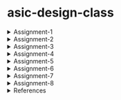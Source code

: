 # asic-design-class

<details>
<summary> Assignment-1 </summary>
  
## Write C program and compile it with GCC and RISC-V compiler and compare the outputs
  
### Task A. Writing a C program and compiling with GCC compilet

#### Step 1: open leafpad or any other text editor and write the following code

-> Command to open a file in leafpad
```ruby
  leafpad sum1ton.c &
```

-> Code:
```ruby
#include <stdio.h>

int main() {
	int I, n=25, sum=0;
	for(i=0; i<=n; ++I) {
	  sum =sum + I;
	}
	
	printf(" The sum from1 to %d is &d\n" , n,sum);
	return 0;
}
```

Screenshot 1: 

![image](https://github.com/user-attachments/assets/616043ce-5442-4504-b95f-feb333a0e7bf) 

Screenshot 2:

![image](https://github.com/user-attachments/assets/ecc36ccc-88a0-42d3-b036-02fc239d1d8c)

#### Step 2: compile the code using the gcc compiler and run the executable

-> Command to compile:
```ruby
  gcc sum1ton.c 
```

-> Command to run the executable:
```ruby
  ./a.out
```

Screenshot 3:

![image](https://github.com/user-attachments/assets/16316c28-ddc2-4b96-92f1-3a4b916abb34)

### Task B. Compiling the same program with RISC-V compiler

#### Step 1: Compailing the same C programm with RISC-V compiler ans -O1 optimization

->Command to compile:
```ruby
riscv64-unknown-elf-gcc -O1 -mabi=lp64 -march=rv64i -o sum1ton.o sum1ton.c
```
-> Command to dump the output:
```ruby
riscv64-unknown-elf-objdump -d sum1ton.o | less
```
Screenshot 4:
The number of instructions taken to execute the main block can be calculated by counting each individual instruction or subtracting the address of next block and the main block.

![image](https://github.com/user-attachments/assets/08f761f5-92e2-4d4d-a833-131325baf604)

Observation : With the -O1 optimizer, the main block takes total 14 instructions to execute the command

#### Step 2: Compailing the same C programm with RISC-V compiler ans -Ofast optimization

->Command to compile:
```ruby
riscv64-unknown-elf-gcc -Ofast -mabi=lp64 -march=rv64i -o sum1ton.o sum1ton.c
```
-> Command to dump the output:
```ruby
riscv64-unknown-elf-objdump -d sum1ton.o | less
```
Screenshot 5:

![image](https://github.com/user-attachments/assets/327269c0-5341-464f-8cad-a100d2807ba0)

Observation : With the -Ofast optimizer, the main block takes total 11 instructions to execute the command

</details>

<details>
<summary> Assignment-2 </summary>

## Executing and Debugging the C program with Spike Simulator

#### Step 1: Compile the C program with the RISC-V compiler with -Ofast optimizor
->Command to compile:
```ruby
riscv64-unknown-elf-gcc -Ofast -mabi=lp64 -march=rv64i -o sum1ton.o sum1ton.c
```

#### Step 2: Executing the compiled file with Spike Simulator
->Command for execution:
```ruby
spike pk sum1ton.o
```

Following is the expected output

![image](https://github.com/user-attachments/assets/5599e7e3-6bf2-4888-a2c6-13dd8acad86a)

#### Step 3: Debugging using Spike Simulator
->Command to open debugger:
```ruby
spike -d pk sumton.o 
```

We will step by step execute the instructions know what changes occur in the register values after each set of instructions run.
For that one can open the dump of the object file simultaneously.

->To run the first instruction
```ruby
until pc 0 100b0 
```

The above command will run the program till the instruction having adderess 100b0. To experiment one can take any differnt adderess and check the corrosponding reg value and observe the changes.

Screenshot of executing the above command

![image](https://github.com/user-attachments/assets/1887e545-b98c-4fe3-9820-220198b35d7a)

->To check the contents of reg
```ruby
reg 0 <reg_name>
```

For eg.
```ruby
reg 0 a0  #view contents of a0 register
reg 0 sp  #view contents of stack pointer
```

To execute next set of instructions press "enter"

![image](https://github.com/user-attachments/assets/4c9fa5a9-c16e-4b3c-9049-04fa5cae9851)

</details>

<details>
<summary> Assignment-3 </summary>
	
## Understanding RISC-V instruction format and implementing exact 32-bit instruction code in the instruction type format 

RISC-V is an instruction set architecture (ISA) designed to support computer architecture research and education.

### Task A. Instruction Set format of RISC-V

Instruction set or ISA are the set of commands which a process can understand and execute. The incstructions can be arithmetic, input, output operations etc. The instructions have some specific format/guidelines, defined by a series of 0s and 1s, that includes details such as the type of operation and the location of data.
For RISC-V also, there is a specific format for representing an instruction so that it can understand and execute specific operation.

1.  R-type 
   	
	R-type i.e Register type instructions handle all arithmetic and logical operations involving three registers. The format type is as follows

 	![image](https://github.com/user-attachments/assets/acc45146-51bc-4d7a-bb4b-3c940cce685c)

	-> funct7 (7 bits):
   		Function code for additional instruction differentiation
   
	-> rs2 (5 bits):
   		Second source register
   
	-> rs1 (5 bits):
   		First source register
   
	-> funct3 (3 bits):
   		Function code for primary instruction differentiation
	
 	-> rd (5 bits):
   		Destination register
	
 	-> opcode (7 bits)
   		Specifies basic operation catagory

2. I-type

	I-type i.e immediate type instruction handle operations with immediate values. The format type is as follows

	![image](https://github.com/user-attachments/assets/6371294d-e3b4-4da7-a7f7-f4ed069fe456)

	-> immediate (12 bits):
   		Immediate value used for operations
	
 	-> rs1 (5 bits):
   		Source register
	
 	-> funct3 (3 bits):
   		Function code for instruction differentiation
	
 	-> rd (5 bits):
   		Destination register
	
 	-> opcode (7 bits):
   		Basic operation code for I-type instructions


 3. S-type
    
	S-type or store type instructions are used to store data from register to memory. The format type is as follows

	![image](https://github.com/user-attachments/assets/d774995f-750c-4383-a0d1-9da2779782f4)

	-> imm[11:5] (7 bits): Upper 7 bits of the immediate value
    
	-> rs2 (5 bits): Second source register (contains the data to be stored)
    	
	-> rs1 (5 bits): First source register (base address register)
    
	-> funct3 (3 bits): Function code for instruction differentiation
    
	-> imm[4:0] (5 bits): Lower 5 bits of the immediate value
	
 	-> opcode (7 bits): Basic operation code for S-type instructions


 4. B-Type

    B-type instructions are used for conditional branch operations. These instructions are designed to alter the flow of execution based on comparisons between two registers. The format type is as follows

    ![image](https://github.com/user-attachments/assets/7426cb97-72d0-4904-b320-edc01ba7bfac)

	-> imm[12] (1 bit): The 12th bit of the immediate value
    
	-> imm[10:5] (6 bits): The 10th to 5th bits of the immediate value
    
	-> rs2 (5 bits): Second source register
    
	-> rs1 (5 bits): First source register
    
	-> funct3 (3 bits): Function code for instruction differentiation
    
	-> imm[4:1] (4 bits): The 4th to 1st bits of the immediate value
    
	-> imm[11] (1 bit): The 11th bit of the immediate value
    
	-> opcode (7 bits): Basic operation code for B-type instructions

5. U-Type

   U-type instructions handle operations involving large immediate values, typically for loading upper immediate values or computing addresses. The format type is as follows

   ![image](https://github.com/user-attachments/assets/b005d643-9fde-4b0f-97bd-d147b1cd9fb4)

	-> immediate[31:12] (20 bits): The upper 20 bits of the immediate value
   
	-> rd (5 bits): Destination register
   
	-> opcode (7 bits): Operation code for U-type instructions


6. J-Type

   J-type i.e jump type instructions are used for altering the program control flow by jumping to a specified address. Tey are typically used for unconditional jumps such as calling functions or implementing loops. The format type is as follows

   ![image](https://github.com/user-attachments/assets/e8343ad7-b3ba-4a5d-8872-230bb94d8147)

	-> imm[20] (1 bit): The 20th bit of the immediate value
   
	-> imm[10:1] (10 bits): The 10th to 1st bits of the immediate value

	-> imm[11] (1 bit): The 11th bit of the immediate value
   
	-> imm[19:12] (8 bits): The 19th to 12th bits of the immediate value
   
	-> rd (5 bits): Destination register where the return address is stored

	-> opcode (7 bits): Operation code for J-type instructions


### Task B. Decoding each Instruction Provided

### Task C. Executing assembly instructions based on a provided Verilog code within a RISC-V processor

| Operation | Standard RISC-V ISA | Hardcoded ISA |
| --------- | ------------------- | ------------- | 
| ADD R6, R2, R1 | 32'h00110333	| 32'h02208300 |
| SUB R7, R1, R2 | 32'h402083b3	| 32'h02209380 |
| AND R8, R1, R3 | 32'h0030f433	| 32'h0230a400 |
| OR R9, R2, R5	 | 32'h005164b3	| 32'h02513480 |
| XOR R10, R1, R4 | 32'h0040c533 | 32'h0240c500 |
| S#LT R1, R2, R4 | 32'h0045a0b3 | 32'h02415580 |
| ADDI R12, R4, 5 | 32'h004120b3 | 32'h00520600 |
| BEQ R0, R0, 15  | 32'h00000f63 | 32'h00f00002 |
| SW R3, R1, 2	  | 32'h0030a123 | 32'h00209181 |
| LW R13, R1, 2	  | 32'h0020a683 | 32'h00208681 |
| SRL R16, R14, R2 | 32'h0030a123 | 32'h00271803 |
| SLL R15, R1, R2  | 32'h002097b3 | 32'h00208783 |


### Task D. Performing functional simulation of RISC-V

-> For referencing the verilog and verilog testbench 
``` ruby
git clone https://github.com/vinayrayapati/iiitb_rv32i
```

#### Step 1. Compile the Verilog Code using the below command
-> Command
``` ruby
iverilog -o iiitb_rv32i iiitb_rv32i.v iiitb_rv32i_tb.v
```

#### Step 2. Execute testbench and create .vdc file
-> Command
``` ruby
 vvp iiitb_rv32i_tb
```

#### Step 3. Opening gtkwave and plotting the waveform 
-> Command
``` ruby
 gtkwave iiitb_rv32i.vdc
```
Screenshot of gtkwave gui

![image](https://github.com/user-attachments/assets/131510a9-f646-4252-8a0d-50838d3a6f0c)


#### Waveforms 

1. ADD R6, R2, R1

![image](https://github.com/user-attachments/assets/07498efb-175d-4dcd-8211-5ce151e52efa)

2. SUB R7, R1, R2

![image](https://github.com/user-attachments/assets/5ad343a5-979f-4c55-a031-805f6c3325de)

3. AND R8, R1, R3

![image](https://github.com/user-attachments/assets/8b15a105-184b-46e4-a7db-f929f0c45c6d)

5. OR R9, R2, R5

![image](https://github.com/user-attachments/assets/2094ea53-c8b1-4aee-98bc-2b7b950a6f1f)

6. XOR R10, R1, R4

![image](https://github.com/user-attachments/assets/3dbcb959-447f-4809-9dd4-96269e754cdf)

7. SLT R1, R2, R4

![image](https://github.com/user-attachments/assets/8d24aa09-ca23-45d3-b7d5-af4effef5e1d)

8. ADDI R12, R4, R5

![image](https://github.com/user-attachments/assets/ce72d2bb-31e3-4a62-baf0-5d9c5ecbaacb)

9. BEQ R0, R0, 15

![image](https://github.com/user-attachments/assets/be03f323-d064-4014-86fd-cb34f14e8cc6)

</details>

<details>
<summary> Assignment-4 </summary>

## Writing C program, compiling it with GCC and RISC-V compiler and compairing the output

### Fibonacci Series Generation

#### What is Fibonacci Series?

Fibonacci series is a sequence where the next number in the equence is the sum of the two preceding ones in the sequence.
The first two numbers of the sequence are 0 and 1.

#### Mathematical Representation 

The first two elements of the sequence 
```
F0 = 0
F1 = 1
```
The  next elements in the sequence are given by 
```
Fn = Fn-1 + Fn-2 (n > 2)
```
For reference let's take an example and check the sequence

```
for n=5
F0 = 0
F1 = 1
F2 = F0 + F1 = 0 + 1 = 1
F3 = F2 + F1 = 1 + 1 = 2
F4 = F3 + F2 = 2 + 1 = 3
F5 = F4 + F3 = 3 + 2 = 5
```

-> Code
```ruby
#include <stdio.h>

// driver code
int main()
{

    int n = 0, num, i;
    int p1 = 1;
    int p2 = 0;

    printf("Enter number of terms want to print the sequence for: \t");
    scanf("%d", &n);

    if (n < 1) {
        printf("Invalid Number of terms\n");
    }


    for (i = 1; i <= n; i++) {
        if (i > 2) {
            num = p1 + p2;
            p2 = p1;
            p1 = num;
            printf("%d \n", num);
        }

        // for first two terms
        if (i == 1) {
            printf("%d \n", p2);
        }
        if (i == 2) {
            printf("%d \n", p1);
        }
    }

    return 0;
}

```
#### Task A. Compiling the code by GCC compiler

-> Compiling the code
```ruby
gcc fibo_series.c
```

-> Executing 
```ruby
./a.out
```

#### Task B. Compiling the code by RISC-V compiler

-> Compiling the code
```ruby
riscv64-unknown-elf-gcc -O1 -mabi=lp64 -march=rv64i -o fibo_series.o fibo_series.c
```

-> Executing 
```ruby
spike pk fibo_series.o
```

-> Output from GCC and RISC-V compiler

![image](https://github.com/user-attachments/assets/5f37f9ce-b7e7-45ce-a53a-58b5f16ea822)


##### Observation 
The output from both the compilers is same which is expected.

</details>

<details>
<summary> Assignment-5 </summary>



<details> 
<summary> Day-3 </summary>

# Digital logic with TL-Verilog in Makerchip IDE

## Combinational Circuits

### 1. Implementation of MUX

![image](https://github.com/user-attachments/assets/9bb782bb-83de-443d-bdf4-7f926978c74b)

->Code

```ruby
$out[3:0] = $sel ? $in1[3:0] : $in2[3:0];
```
![image](https://github.com/user-attachments/assets/010d0a81-e139-464a-9c1a-9d53e98ae82b)


### 2. Combinational Calculator

![image](https://github.com/user-attachments/assets/b7855a6a-82c3-4e58-8164-8a6b2af38480)

->Code

```ruby
   $val1[31:0] = $rand1[31:0];
   $val2[31:0] = $rand2[31:0];
   $sel[1:0] = $rand3[1:0];
   
   $sum[31:0] = $val1[31:0] + $val2[31:0];
   $diff[31:0] = $val1[31:0] - $val2[31:0];
   $prod[31:0] = $val1[31:0] * $val2[31:0];
   $quot[31:0] = $val1[31:0] / $val2[31:0];
   
   $out1[31:0] = ($sel[1:0]==2'b00) ? $sum : ($sel[1:0]==2'b01) ? $diff : ($sel[1:0]==2'b10) ? $prod : $quot;

```

Output

![image](https://github.com/user-attachments/assets/bf0e3518-5d2b-4440-a920-5c964f6d723c)


## Sequential Circuits

### 1. Free-Running Counter

![image](https://github.com/user-attachments/assets/f8190c77-21f4-4614-a2d3-cc966d9559c7)

->Code

```ruby
   $count[31:0] = $reset ? 0 : (>>1$count + 1);
```

Output

![image](https://github.com/user-attachments/assets/a7ee6faf-46ea-4de1-807a-567c12b733d2)


### 2. Sequential Calculator

![image](https://github.com/user-attachments/assets/551d380f-c44c-4ef6-b3e9-69beb71741ba)

->Code

```ruby
   $val1[31:0] = >>2$out;
   $val2[31:0] = $rand2[3:0];
   $sel[1:0] = $rand3[1:0];
   
   $sum[31:0]  = $val1[31:0] + $val2[31:0];
   $diff[31:0] = $val1[31:0] - $val2[31:0];
   $prod[31:0] = $val1[31:0] * $val2[31:0];
   $quot[31:0] = $val1[31:0] / $val2[31:0];
   
   $int[31:0] = ($sel[1:0] == 2'b00) ? $sum : ($sel[1:0] == 2'b01) ? $diff : ($sel[1:0] == 2'b10) ? $prod[31:0]: $quot[31:0];
   
   $out[31:0] = $reset ? 32'h0 : $int;
```

Output

![image](https://github.com/user-attachments/assets/356bffee-026e-4410-b82d-b009d5053ce8)


## Pipeline

In Transaction-Level Verilog (TL-Verilog), pipelined logic is efficiently expressed using pipeline constructs that represent data flow across design stages, each corresponding to a clock cycle. This approach simplifies the modeling of sequential logic by automatically handling state propagation and enabling clear, concise descriptions of complex, multi-stage operations, improving both design clarity and maintainability.

### Pipelined Calculator 

![image](https://github.com/user-attachments/assets/0a5d2af9-d41d-4974-aecf-4a8473035e7a)


->Code
```ruby
   |cal
      @1
         $reset = *reset;
         $clk_sne = *clk;

         $valid[31:0] = $reset ? 0 : (>>1$valid + 1);
         $valid_or_reset = $reset | ~$valid;
         
         $val1[31:0] = >>2$out;
         $val2[31:0] = $rand2[3:0];
         $sel[1:0] = $rand3[1:0];
      
         $sum[31:0]  = $val1[31:0] + $val2[31:0];
         $diff[31:0] = $val1[31:0] - $val2[31:0];
         $prod[31:0] = $val1[31:0] * $val2[31:0];
         $quot[31:0] = $val1[31:0] / $val2[31:0];
      
      @2
         $out[31:0] = $valid_or_reset ? 32'h0 : ($sel[1:0] == 2'b00) ? $sum : ($sel[1:0] == 2'b01) ? $diff : ($sel[1:0] == 2'b10) ? $prod[31:0]: $quot[31:0];


```

Output

![image](https://github.com/user-attachments/assets/606d30be-2f6e-4615-9499-756cf46f8966)


## Validity 
In TL-Verilog, validity is a key concept used to manage data flow through pipelines. It helps ensure that operations are only performed on valid data and prevents the unnecessary processing of invalid or stale data. This concept is essential in pipelined designs, where operations are spread across multiple clock cycles.

### Cycle Calculator with Validity

![image](https://github.com/user-attachments/assets/964ad33d-80ac-4151-8011-e24658f14469)

->Code

```ruby
   |cal
      @1
         $reset = *reset;
         $clk_sne = *clk;
         
         $cnt[31:0] = $reset ? 0 : (>>1$cnt + 1);
         $valid = $cnt;
         $valid_or_reset = ($reset | $valid);
         
      ?$valid
         @1
            $val1[31:0] = >>2$out;
            $val2[31:0] = $rand2[3:0];
            $sel[1:0] = $rand3[1:0];
      
            $sum[31:0]  = $val1[31:0] + $val2[31:0];
            $diff[31:0] = $val1[31:0] - $val2[31:0];
            $prod[31:0] = $val1[31:0] * $val2[31:0];
            $quot[31:0] = $val1[31:0] / $val2[31:0];
      
         @2
            $out[31:0] = $valid_or_reset ? 32'h0 : ($sel[1:0] == 2'b00) ? $sum : ($sel[1:0] == 2'b01) ? $diff : ($sel[1:0] == 2'b10) ? $prod[31:0]: $quot[31:0];

```


Output

![image](https://github.com/user-attachments/assets/3db87edb-7e45-48a3-befb-3c301235aa13)

</details>

<details>

<summary> Day-4 </summary>

# Basic RISC-V CPU Micro-Architecture

## RISC-V Block Diagram

![image](https://github.com/user-attachments/assets/b8bac6d7-6c87-44d4-a625-aac8ae25d08a)

## Implementation Plan

![image](https://github.com/user-attachments/assets/f737f0ce-3a8b-445e-8653-55278baeba10)

### 1. Program Counter (PC) and next PC

The CPU uses the program counter to track its location in the code, for example when fetching the next instruction. Usually, the CPU adds four to the PC during instruction execution: addresses are in bytes, and each RISC-V instruction is four bytes long.

![image](https://github.com/user-attachments/assets/bec21aab-224d-4543-b125-18bd1f961125)

->Code

```ruby
         $pc[31:0] = >>1$reset ? 0 : ( >>1$pc + 31'h4 );

```

Output 

![image](https://github.com/user-attachments/assets/f307e945-7cf8-4743-811a-0c6d46a4140a)

### 2. Instruction Fetch

Instruction fetch is the first stage in the instruction execution cycle of a RISC-V CPU. It involves retrieving the instruction pointed to by the Program Counter (PC) from memory so that it can be decoded and executed in subsequent stages.

![image](https://github.com/user-attachments/assets/a284d9ff-d48e-4eed-8aa7-8ef0e1d48f9d)

->Code
```ruby
   |cpu
      @0
         $reset = *reset;
         $clk_sne = *clk;
         
         $pc[31:0] = >>1$reset ? 0 : ( >>1$pc + 31'h4 );
         
         $imem_rd_en = >>1$reset ? 0 : 1;
         $imem_rd_addr[31:0] = $pc[M4_IMEM_INDEX_CNT+1:2];

      @1
         $instr[31:0] = $imem_rd_data[31:0];

```

Output

![image](https://github.com/user-attachments/assets/f7fb0c47-56de-49e4-b476-41d62ccd1ee8)


### 3. Instruction Decode

Instruction decode is the second stage in the instruction execution cycle of a RISC-V CPU. After an instruction is fetched from memory, it needs to be interpreted, or "decoded," to understand what operation is to be performed and which operands are involved. The decoding process involves breaking down the binary instruction into its constituent fields, such as opcode, source registers, destination registers, and immediate values.

![image](https://github.com/user-attachments/assets/b16ee5ff-4485-4a54-9670-f9ee48705891)

INSTRUCTION TYPES DECODE

![image](https://github.com/user-attachments/assets/bb6f23ed-d444-4961-83c8-cdd114772390)

->Code
```ruby
      @1
         $is_u_instr = $instr[6:2] ==? 5'b0x101;
         
         $is_s_instr = $instr[6:2] ==? 5'b0100x;
         
         $is_r_instr = $instr[6:2] ==? 5'b01011 ||
                       $instr[6:2] ==? 5'b011x0 ||
                       $instr[6:2] ==? 5'b10100;
         
         $is_j_instr = $instr[6:2] ==? 5'b11011;
         
         $is_i_instr = $instr[6:2] ==? 5'b0000x ||
                       $instr[6:2] ==? 5'b001x0 ||
                       $instr[6:2] ==? 5'b11001;
         
         $is_b_instr = $instr[6:2] ==? 5'b11000;
```

INSTRUCTION IMMEDIATE DECODE

![image](https://github.com/user-attachments/assets/2bdf7f54-2a87-4c84-8dcc-1a4bcc3cf32b)

->Code
```ruby
         $imm[31:0] = $is_i_instr ? {{21{$instr[31]}}, $instr[30:20]} :
                      $is_s_instr ? {{21{$instr[31]}}, $instr[30:25], $instr[11:7]} :
                      $is_b_instr ? {{20{$instr[31]}}, $instr[7], $instr[30:25], $instr[11:8], 1'b0} :
                      $is_u_instr ? {$instr[31:12], 12'b0} :
                      $is_j_instr ? {{12{$instr[31]}}, $instr[19:12], $instr[20], $instr[30:21], 1'b0} :
                                    32'b0;
```

INSTRUCTION FIELD DECODE

![image](https://github.com/user-attachments/assets/dae7d804-9061-4373-bd24-1fb52bcc2f2e)

->Code
```ruby
         $rs2_valid = $is_r_instr || $is_s_instr || $is_b_instr;
         ?$rs2_valid
            $rs2[4:0] = $instr[24:20];
            
         $rs1_valid = $is_r_instr || $is_i_instr || $is_s_instr || $is_b_instr;
         ?$rs1_valid
            $rs1[4:0] = $instr[19:15];
         
         $funct3_valid = $is_r_instr || $is_i_instr || $is_s_instr || $is_b_instr;
         ?$funct3_valid
            $funct3[2:0] = $instr[14:12];
            
         $funct7_valid = $is_r_instr ;
         ?$funct7_valid
            $funct7[6:0] = $instr[31:25];
            
         $rd_valid = $is_r_instr || $is_i_instr || $is_u_instr || $is_j_instr;
         ?$rd_valid
            $rd[4:0] = $instr[11:7];

```

INSTRUCTION DECODE

![image](https://github.com/user-attachments/assets/ed14982c-04f4-4173-9610-90e5d0974a6e)

->Code

```ruby
         $opcode[6:0] = $instr[6:0];
         
         $dec_bits [10:0] = {$funct7[5], $funct3, $opcode};
         $is_beq = $dec_bits ==? 11'bx_000_1100011;
         $is_bne = $dec_bits ==? 11'bx_001_1100011;
         $is_blt = $dec_bits ==? 11'bx_100_1100011;
         $is_bge = $dec_bits ==? 11'bx_101_1100011;
         $is_bltu = $dec_bits ==? 11'bx_110_1100011;
         $is_bgeu = $dec_bits ==? 11'bx_111_1100011;
         $is_addi = $dec_bits ==? 11'bx_000_0010011;
         $is_add = $dec_bits ==? 11'b0_000_0110011;
         
         `BOGUS_USE ($is_beq $is_bne $is_blt $is_bge $is_bltu $is_bgeu $is_addi $is_add)

```
Output

![image](https://github.com/user-attachments/assets/1c9fa40b-982f-44a1-9983-bc60d0bd9270)

### Register file Reading

The read register file is a component that contains a collection of registers used to store data during instruction execution. Instructions typically involve accessing data from these registers, with the instruction indicating which registers to read. The retrieved data is then used as operands for operations carried out by the ALU or other CPU components.

![image](https://github.com/user-attachments/assets/986be544-3912-4929-826e-11fb47fa6b60)

->Code

```ruby
         $rf_wr_en = 1'b0;
         $rf_wr_index[4:0] = 5'b0;
         $rf_wr_data[31:0] = 32'b0;
         $rf_rd_en1 = $rs1_valid;
         $rf_rd_index1[4:0] = $rs1;
         $rf_rd_en2 = $rs2_valid;
         $rf_rd_index2[4:0] = $rs2;
         
         $src1_value[31:0] = $rf_rd_data1;
         $src2_value[31:0] = $rf_rd_data2;
```

Output

![image](https://github.com/user-attachments/assets/8629f57d-29d7-4bca-bced-9945b69231fb)


### Arithmatic and Logic Unit (ALU)

The Arithmetic Logic Unit (ALU) in a RISC-V CPU is a key component responsible for performing arithmetic and logical operations. The ALU receives inputs from the register file or immediate values from instructions and produces results that are either stored back into registers, used for branching decisions, or forwarded to other components like memory.

![image](https://github.com/user-attachments/assets/80c5ebfc-d93d-4622-bf14-059e9b5f8b4e)

```ruby
         $result[31:0] = $is_addi ? $src1_value + $imm :
                         $is_add ? $src1_value + $src2_value :
                         32'bx ;

```

Output

![image](https://github.com/user-attachments/assets/b82e2cb3-8e20-4754-bede-222680586f15)

### Register file Write

In a RISC-V CPU, the register file write operation is a critical part of the instruction execution process, particularly during the write-back stage of the pipeline. This is where the results of computations or data from memory are written back to a register in the register file

![image](https://github.com/user-attachments/assets/d7059874-6c08-4667-b07b-945c130d83ec)


```ruby
         $rf_wr_en = $rd_valid && $rd != 5'b0;
         $rf_wr_index[4:0] = $rd;
         $rf_wr_data[31:0] = $result;
```

Output

![image](https://github.com/user-attachments/assets/225bc6d6-49fa-4064-b48c-1dd2701cfc30)


### Branch Instructions

![image](https://github.com/user-attachments/assets/01712267-dd8f-4c0f-afb7-76d2f9762e19)


```ruby
         $taken_branch = $is_beq ? ($src1_value == $src2_value):
                         $is_bne ? ($src1_value != $src2_value):
                         $is_blt ? (($src1_value < $src2_value) ^ ($src1_value[31] != $src2_value[31])):
                         $is_bge ? (($src1_value >= $src2_value) ^ ($src1_value[31] != $src2_value[31])):
                         $is_bltu ? ($src1_value < $src2_value):
                         $is_bgeu ? ($src1_value >= $src2_value):
                                    1'b0;
```

Output

![image](https://github.com/user-attachments/assets/6b2a1031-96fc-4b8c-9781-8a9c38e74b2f)


</details>

<details>

<summary> Day-5 </summary>

## Complete Pipelined RISC-V CPU Micro-Architecture

->Code
```ruby
\m4_TLV_version 1d: tl-x.org
\SV
   // Template code can be found in: https://github.com/stevehoover/RISC-V_MYTH_Workshop
   
   m4_include_lib(['https://raw.githubusercontent.com/BalaDhinesh/RISC-V_MYTH_Workshop/master/tlv_lib/risc-v_shell_lib.tlv'])

\SV
   m4_makerchip_module   // (Expanded in Nav-TLV pane.)
\TLV

   // /====================\
   // | Sum 0 to 10 Program |
   // \====================/
   //
   // Add 0,1,2,3,...,10 (in that order).
   //
   // Regs:
   //  r10 (a0): In: 0, Out: final sum
   //  r12 (a2): 10
   //  r13 (a3): 1..10
   //  r14 (a4): Sum
   // 
   // External to function:
   m4_asm(ADD, r10, r0, r0)             // Initialize r10 (a0) to 0.
   // Function:
   m4_asm(ADD, r14, r10, r0)            // Initialize sum register a4 with 0x0
   m4_asm(ADDI, r12, r10, 1011)         // Store count of 10 in register a2.
   m4_asm(ADD, r13, r10, r0)            // Initialize intermediate sum register a3 with 0
   // Loop:
   m4_asm(ADD, r14, r13, r14)           // Incremental addition
   m4_asm(ADDI, r13, r13, 1)            // Increment intermediate register by 1
   m4_asm(BLT, r13, r12, 1111111111000) // If a3 is less than a2, branch to label named <loop>
   m4_asm(ADD, r10, r14, r0)            // Store final result to register a0 so that it can be read by main program
   m4_asm(SW, r0, r10, 10000)           // Store r10 result in dmem
   m4_asm(LW, r17, r0, 10000)           // Load contents of dmem to r17
   m4_asm(JAL, r7, 00000000000000000000) // Done. Jump to itself (infinite loop). (Up to 20-bit signed immediate plus implicit 0 bit (unlike JALR) provides byte address; last immediate bit should also be 0)
   m4_define_hier(['M4_IMEM'], M4_NUM_INSTRS)

   |cpu
      @0
         $reset = *reset;
         $clk_sne = *clk;
         
         //PC fetch - branch, jumps and loads introduce 2 cycle bubbles in this pipeline
         $pc[31:0] = >>1$reset ? '0 : (>>3$valid_taken_br ? >>3$br_tgt_pc :
                                       >>3$valid_load     ? >>3$inc_pc[31:0] :
                                       >>3$jal_valid      ? >>3$br_tgt_pc :
                                       >>3$jalr_valid     ? >>3$jalr_tgt_pc :
                                                     (>>1$inc_pc[31:0]));
         // Access instruction memory using PC
         $imem_rd_en = ~ $reset;
         $imem_rd_addr[31:0] = $pc[M4_IMEM_INDEX_CNT+1:2];
         
         
      @1
         //Getting instruction from IMem
         $instr[31:0] = $imem_rd_data[31:0];
         
         //Increment PC
         $inc_pc[31:0] = $pc[31:0] + 32'h4;
         
         //Decoding I,R,S,U,B,J type of instructions based on opcode [6:0]
         //Only [6:2] is used here because this implementation is for RV64I which does not use [1:0]
         $is_i_instr = $instr[6:2] ==? 5'b0000x ||
                       $instr[6:2] ==? 5'b001x0 ||
                       $instr[6:2] == 5'b11001;
         
         $is_r_instr = $instr[6:2] == 5'b01011 ||
                       $instr[6:2] ==? 5'b011x0 ||
                       $instr[6:2] == 5'b10100;
         
         $is_s_instr = $instr[6:2] ==? 5'b0100x;
         
         $is_u_instr = $instr[6:2] ==? 5'b0x101;
         
         $is_b_instr = $instr[6:2] == 5'b11000;
         
         $is_j_instr = $instr[6:2] == 5'b11011;
         
         //Immediate value decode
         $imm[31:0] = $is_i_instr ? { {21{$instr[31]}} , $instr[30:20]} :
                      $is_s_instr ? { {21{$instr[31]}} , $instr[30:25] , $instr[11:8] , $instr[7]} :
                      $is_b_instr ? { {20{$instr[31]}} , $instr[7] , $instr[30:25] , $instr[11:8] , 1'b0} :
                      $is_u_instr ? { $instr[31] , $instr[30:12] , { 12{1'b0}} } :
                      $is_j_instr ? { {12{$instr[31]}} , $instr[19:12] , $instr[20] , $instr[30:21] , 1'b0} :
                      >>1$imm[31:0];
         
         //Generate valid signals for each instruction fields
         $rs1_or_funct3_valid    = $is_r_instr || $is_i_instr || $is_s_instr || $is_b_instr;
         $rs2_valid              = $is_r_instr || $is_s_instr || $is_b_instr;
         $rd_valid               = $is_r_instr || $is_i_instr || $is_u_instr || $is_j_instr;
         $funct7_valid           = $is_r_instr;
         
         //Decode other fields of instruction - source and destination registers, funct, opcode
         ?$rs1_or_funct3_valid
            $rs1[4:0]    = $instr[19:15];
            $funct3[2:0] = $instr[14:12];
         
         ?$rs2_valid
            $rs2[4:0]    = $instr[24:20];
         
         ?$rd_valid
            $rd[4:0]     = $instr[11:7];
         
         ?$funct7_valid
            $funct7[6:0] = $instr[31:25];
         
         $opcode[6:0] = $instr[6:0];
         
         //Decode instruction in subset of base instruction set based on RISC-V 32I
         $dec_bits[10:0] = {$funct7[5],$funct3,$opcode};
         
         //Branch instructions
         $is_beq   = $dec_bits ==? 11'bx_000_1100011;
         $is_bne   = $dec_bits ==? 11'bx_001_1100011;
         $is_blt   = $dec_bits ==? 11'bx_100_1100011;
         $is_bge   = $dec_bits ==? 11'bx_101_1100011;
         $is_bltu  = $dec_bits ==? 11'bx_110_1100011;
         $is_bgeu  = $dec_bits ==? 11'bx_111_1100011;
         
         //Jump instructions
         $is_auipc = $dec_bits ==? 11'bx_xxx_0010111;
         $is_jal   = $dec_bits ==? 11'bx_xxx_1101111;
         $is_jalr  = $dec_bits ==? 11'bx_000_1100111;
         
         //Arithmetic instructions
         $is_addi  = $dec_bits ==? 11'bx_000_0010011;
         $is_add   = $dec_bits ==? 11'b0_000_0110011;
         $is_lui   = $dec_bits ==? 11'bx_xxx_0110111;
         $is_slti  = $dec_bits ==? 11'bx_010_0010011;
         $is_sltiu = $dec_bits ==? 11'bx_011_0010011;
         $is_xori  = $dec_bits ==? 11'bx_100_0010011;
         $is_ori   = $dec_bits ==? 11'bx_110_0010011;
         $is_andi  = $dec_bits ==? 11'bx_111_0010011;
         $is_slli  = $dec_bits ==? 11'b0_001_0010011;
         $is_srli  = $dec_bits ==? 11'b0_101_0010011;
         $is_srai  = $dec_bits ==? 11'b1_101_0010011;
         $is_sub   = $dec_bits ==? 11'b1_000_0110011;
         $is_sll   = $dec_bits ==? 11'b0_001_0110011;
         $is_slt   = $dec_bits ==? 11'b0_010_0110011;
         $is_sltu  = $dec_bits ==? 11'b0_011_0110011;
         $is_xor   = $dec_bits ==? 11'b0_100_0110011;
         $is_srl   = $dec_bits ==? 11'b0_101_0110011;
         $is_sra   = $dec_bits ==? 11'b1_101_0110011;
         $is_or    = $dec_bits ==? 11'b0_110_0110011;
         $is_and   = $dec_bits ==? 11'b0_111_0110011;
         
         //Store instructions
         $is_sb    = $dec_bits ==? 11'bx_000_0100011;
         $is_sh    = $dec_bits ==? 11'bx_001_0100011;
         $is_sw    = $dec_bits ==? 11'bx_010_0100011;
         
         //Load instructions - support only 4 byte load
         $is_load  = $dec_bits ==? 11'bx_xxx_0000011;
         
         $is_jump = $is_jal || $is_jalr;
         
      @2
         //Get Source register values from reg file
         $rf_rd_en1 = $rs1_or_funct3_valid;
         $rf_rd_en2 = $rs2_valid;
         
         $rf_rd_index1[4:0] = $rs1[4:0];
         $rf_rd_index2[4:0] = $rs2[4:0];
         
         //Register file bypass logic - data forwarding from ALU to resolve RAW dependence
         $src1_value[31:0] = $rs1_bypass ? >>1$result[31:0] : $rf_rd_data1[31:0];
         $src2_value[31:0] = $rs2_bypass ? >>1$result[31:0] : $rf_rd_data2[31:0];
         
         //Branch target PC computation for branches and JAL
         $br_tgt_pc[31:0] = $imm[31:0] + $pc[31:0];
         
         $rs1_bypass = >>1$rf_wr_en && (>>1$rd == $rs1);
         $rs2_bypass = >>1$rf_wr_en && (>>1$rd == $rs2);
         
      @3
         //ALU implementation
         $result[31:0] = $is_addi  ? $src1_value +  $imm :
                         $is_add   ? $src1_value +  $src2_value :
                         $is_andi  ? $src1_value &  $imm :
                         $is_ori   ? $src1_value |  $imm :
                         $is_xori  ? $src1_value ^  $imm :
                         $is_slli  ? $src1_value << $imm[5:0]:
                         $is_srli  ? $src1_value >> $imm[5:0]:
                         $is_and   ? $src1_value &  $src2_value:
                         $is_or    ? $src1_value |  $src2_value:
                         $is_xor   ? $src1_value ^  $src2_value:
                         $is_sub   ? $src1_value -  $src2_value:
                         $is_sll   ? $src1_value << $src2_value:
                         $is_srl   ? $src1_value >> $src2_value:
                         $is_sltu  ? $sltu_rslt[31:0]:
                         $is_sltiu ? $sltiu_rslt[31:0]:
                         $is_lui   ? {$imm[31:12], 12'b0}:
                         $is_auipc ? $pc + $imm:
                         $is_jal   ? $pc + 4:
                         $is_jalr  ? $pc + 4:
                         $is_srai  ? ({ {32{$src1_value[31]}} , $src1_value} >> $imm[4:0]) :
                         $is_slt   ? (($src1_value[31] == $src2_value[31]) ? $sltu_rslt : {31'b0, $src1_value[31]}):
                         $is_slti  ? (($src1_value[31] == $imm[31]) ? $sltiu_rslt : {31'b0, $src1_value[31]}) :
                         $is_sra   ? ({ {32{$src1_value[31]}}, $src1_value} >> $src2_value[4:0]) :
                         $is_load  ? $src1_value +  $imm :
                         $is_s_instr ? $src1_value + $imm :
                                    32'bx;
         
         $sltu_rslt[31:0]  = $src1_value <  $src2_value;
         $sltiu_rslt[31:0] = $src1_value <  $imm;
         
         //Jump instruction target PC computation
         $jalr_tgt_pc[31:0] = $imm[31:0] + $src1_value[31:0]; 
         
         //Branch equations
         $taken_br = $is_beq ? ($src1_value == $src2_value) :
                     $is_bne ? ($src1_value != $src2_value) :
                     $is_blt ? (($src1_value < $src2_value) ^ ($src1_value[31] != $src2_value[31])) :
                     $is_bge ? (($src1_value >= $src2_value) ^ ($src1_value[31] != $src2_value[31])) :
                     $is_bltu ? ($src1_value < $src2_value) :
                     $is_bgeu ? ($src1_value >= $src2_value) :
                     1'b0;
         
         $valid = ~(>>1$valid_taken_br || >>2$valid_taken_br || >>1$is_load || >>2$is_load || >>2$jump_valid || >>1$jump_valid);
         
         //Current instruction is valid & is a taken branch
         $valid_taken_br = $valid && $taken_br;
         
         //Current instruction is valid & is a load
         $valid_load = $valid && $is_load;
         
         //Current instruction is valid & is jump
         $jump_valid = $valid && $is_jump;
         $jal_valid  = $valid && $is_jal;
         $jalr_valid = $valid && $is_jalr;
         
         //Destination register update - ALU result or load result depending on instruction
         $rf_wr_en = (($rd != '0) && $rd_valid && $valid) || >>2$valid_load;
         $rf_wr_index[4:0] = $valid ? $rd[4:0] : >>2$rd[4:0];
         $rf_wr_data[31:0] = $valid ? $result[31:0] : >>2$ld_data[31:0];
         
      @4
         //Data memory access for load, store
         $dmem_addr[3:0]     =  $result[5:2];
         $dmem_wr_en         =  $valid && $is_s_instr;
         $dmem_wr_data[31:0] =  $src2_value[31:0];
         $dmem_rd_en         =  $valid_load;
         
         //Write back data read from load instruction to register
         $ld_data[31:0]      =  $dmem_rd_data[31:0];
         
      
   *passed = |cpu/xreg[14]>>10$value == (1+2+3+4+5+6+7+8+9+10);
   //Run for 80 cycles without any checks
   *passed = *cyc_cnt > 80;
   *failed = 1'b0;
   
   // Macro instantiations for:
   //  o instruction memory
   //  o register file
   //  o data memory
   //  o CPU visualization
   |cpu
      m4+imem(@1)    // Args: (read stage)
      m4+rf(@2, @3)  // Args: (read stage, write stage) - if equal, no register bypass is required
      m4+dmem(@4)    // Args: (read/write stage)
   
   m4+cpu_viz(@4)    // For visualisation, argument should be at least equal to the last stage of CPU logic
                       // @4 would work for all labs
\SV
   endmodule

```
#### Waveforms :

1. clk

![image](https://github.com/user-attachments/assets/5fccd80c-f807-42c9-84be-619c4d9b351f)


2. reset

![image](https://github.com/user-attachments/assets/b48f8c67-1e33-496a-908c-54cb1b0b47e7)


#### Testbench

```ruby
*passed = |cpu/xreg[14]>>10$value == (1+2+3+4+5+6+7+8+9+10);
```

Output
![image](https://github.com/user-attachments/assets/cb1db13e-7102-44f8-9e5d-847930fd4f19)

 
</details>


</details>

<details>

 <summary> Assignment-6 </summary>

## Converting the RISC-V tlv code to verilog code

RISC-V processor was initially designed in TL-Verilog using the Makerchip IDE. Now, for this lab we need to convert the TLV to verilog code and compare the outputs of both.

For converting the TLV code to verilog code we are using the sandpiper-saas compiler. Installation steps for the same are as below.

#### Step-1 Installing python and related packages
```ruby
sudo apt install make python python3 python3-pip
sudo apt-get install python3-venv
```

#### Step-2
```ruby
source ~/.venv/bin/activate
python3 -m venv .venv
```

#### Step-3
```ruby
pip3 install pyyaml click sandpiper-saas
```

#### Step-4 Installing git iverilog gtkwave
```ruby
sudo apt install git iverilog gtkwave
```

### Converting the tlv to verilog

#### Step-1 Reference flow 
```ruby
git clone https://github.com/manili/VSDBabySoC.git
```
#### Step-2
Replacing the rvmyth.tlv with desired RISC-V tlv.

#### Step-3 Converting to verilog

```ruby
cd VSDBabySoC
sandpiper-saas -i ./src/module/rvmyth.tlv -o rvmyth.v --bestsv --noline -p verilog --outdir ./
```

#### Step-4 Running verilog code

```ruby
make pre_synth_sim
gtkwave output/pre_synth_sim/pre_synth_sim.vcd
```

![image](https://github.com/user-attachments/assets/2ad69a3c-5eac-4f00-bcab-fcda7e6aaa27)


Output:
![image](https://github.com/user-attachments/assets/165bc05d-2df6-4414-b198-906684351dd4)


### Compare the output waveforms with the MakerChip simulation results 

1. clk

![image](https://github.com/user-attachments/assets/5fccd80c-f807-42c9-84be-619c4d9b351f)

2. reset

![image](https://github.com/user-attachments/assets/b48f8c67-1e33-496a-908c-54cb1b0b47e7)


3. Output
   
![image](https://github.com/user-attachments/assets/cb1db13e-7102-44f8-9e5d-847930fd4f19)

</details>

<details>

 <summary> Assignment-7 </summary>

## Simulation of BabySoC and generating waveforms for PLL and DAC 

For this lab we need to use the previously generated verilog code, and simulate the BabySoC.  This process involves generating DAC (Digital-to-Analog Converter) and PLL (Phase-Locked Loop) waveforms for the RISC-V processor.

### PLL
A phase-locked loop (PLL) is an electronic circuit with a voltage or voltage-driven oscillator that constantly adjusts to match the frequency of an input signal. PLLs are used to generate, stabilize, modulate, demodulate, filter or recover a signal from a "noisy" communications channel where data has been interrupted.

### DAC 
A Digital-to-Analog Converter (DAC) is an electronic component that transforms digital signals, often in binary form, into corresponding analog signals, such as voltage or current. 

### Cloning the BabySOC for simulation

### Step-1 Cloning BabySoC
```ruby
git clone https://github.com/Subhasis-Sahu/BabySoC_Simulation.git
```

### BabySoc 
Files structure BabySoC

src/module - contains all RTL files and testbench.v used for simulating our BabySoC design.

src/include - contains RTL files used in `include define in main RTL files in src/module.

### Step-2
Update the rvmyth.v according to the previous assignment steps.

### Step-3
Compiling the verilog
```ruby
iverilog -o ./pre_synth_sim.out -DPRE_SYNTH_SIM src/module/testbench.v -I src/include -I src/module/
```

### Step-4
Plotting the waveforms
```ruby
./pre_synth_sim.out
gtkwave pre_synth_sim.vcd
```

Output:

 ![image](https://github.com/user-attachments/assets/ce9dc58c-5e6c-4c51-a975-14bd8da0602e)

</details>

<details>

<summary> Assignment-8 </summary>

<details>
	
<summary> Day 0 </summary>
 
</details>

<details>
	
<summary> Day 1 </summary>

# Introduction to Verilog RTL design and Synthesis

<details> 
<summary> Introduction to Verilog RTL design and Synthesis </summary>

## 1.1 Introduction to open source iverilog 

#### Register Transfer Level (RTL) 

RTL is a methodology that enables data transfer between registers. In RTL design, we use Hardware Description Languages (HDLs) like Verilog to code both sequential and combinational circuits. These codes can simulate the functionality of both hardware and logic operations. An RTL design may be composed of a single Verilog file or multiple ones. It is essential to ensure that RTL designs are written using efficient and synthesizable code, making them realizable in physical gate-level implementations.

##### -> Example templet for RTL

```verilog
module <module_name> (port list);
	//declarations;
	//initializations;
	//continuos concurrent assigments;
	//procedural blocks;
endmodule

```

![image](https://github.com/user-attachments/assets/19bad4e5-10d6-41bf-8521-ac93da401ab2)

#### Testbench 

Verilog enables the creation of testbenches that simulate the behavior of hardware designs by generating input signals and validating the resulting output signals. Testbenches are vital for larger and more complex designs as they help confirm that the simulation outcomes align with the expected behavior of the actual hardware after synthesis. Typically, a testbench includes two components: one for generating input signals for the design under test and another for verifying the accuracy of the output signals.

##### -> Example templet for Testbench

```verilog

`timescale 1ns/1ps  // Specify the time unit and precision

// Testbench Module
module <testbench_name>;

// Signal Declarations

// Instantiate the Design Under Test (DUT)
<module_name> DUT (
    .clk(clk),
    .reset(reset),
    .input_signal(input_signal),
    .output_signal(output_signal)
);

// Clock Generation
always #5 clk = ~clk;

// Initial Block for Signal Initialization
// Stimulus Generation
// Dump waveform to view in simulation tools (optional)
initial begin
    $dumpfile("testbench.vcd");
    $dumpvars(0, <testbench_name>);
end

endmodule

```

#### Simulation 

RTL designs are validated against their specifications by simulating them with a variety of input samples. This process is crucial for identifying and correcting design errors early in the development cycle.

#### Simulator 

A simulator is a software tool used to execute RTL designs and verify their functionality. It tracks changes in input signals and computes the corresponding output signals. If there are no changes in the input signals, the simulator does not detect any variations in the output signals.

#### Iverilog 

Icarus Verilog (Iverilog) is a free and open-source Verilog simulator used for verifying the functionality of digital circuits. It supports numerous Verilog language constructs, such as modules, ports, wires, registers, gates, and behavioral descriptions.

![image](https://github.com/user-attachments/assets/d9298b9e-4948-427d-ae22-45d02454e92d)


#### gtkwave 

gtkwave is a free and open-source waveform viewer widely used in digital design and verification. It offers a graphical interface for visualizing and analyzing digital waveforms, making it an essential tool for debugging and understanding the behavior of hardware designs.


</details>

<details>

<summary>Lab examples using iverilog and gtkwave </summary>
 
## 1.2 Lab examples using iverilog and gtkwave

### Step-1 Clone the following repository

```

git clone https://github.com/kunalg123/sky130RTLDesignAndSynthesisWorkshop.git
cd sky130RTLDesignAndSynthesisWorkshop

```
### Step-2 Running the verilog code and analyzing the output

-> Command to run verilog code with testbench

```
iverilog good_mux.v tb_good_mux.v
./a.out
gtkwave tb_good_mux.vcd
```

-> Code

```verilog
module good_mux (input i0 , input i1 , input sel , output reg y);
always @ (*)
begin
	if(sel)
		y <= i1;
	else 
		y <= i0;
end
endmodule
```

-> Testbench

```verilog
`timescale 1ns / 1ps
module tb_good_mux;
// Inputs
reg i0,i1,sel;
// Outputs
wire y;
// Instantiate the Unit Under Test (UUT), name based instantiation
	good_mux uut (.sel(sel),.i0(i0),.i1(i1),.y(y));
	//good_mux uut (sel,i0,i1,y);  //order based instantiation
initial begin
	$dumpfile("tb_good_mux.vcd");
	$dumpvars(0,tb_good_mux);
	// Initialize Inputs
	sel = 0;
	i0 = 0;
	i1 = 0;
	#300 $finish;
end
always #75 sel = ~sel;
always #10 i0 = ~i0;
always #55 i1 = ~i1;
endmodule
```

### -> Snapshot of the commands 

![image](https://github.com/user-attachments/assets/f45f7124-e4ed-4f4b-b5b6-dbf7681d28b5)

### -> gtkwave output

![image](https://github.com/user-attachments/assets/fcaa9c43-ab92-4825-9777-84d947bcd6cb)
</details>

<details>

<summary> Introduction to yosys and logic synthesizer </summary>

## 1.3.1 Introduction to Yosys synthesizer

#### Synthesis

Synthesis is the process of converting a high-level design into a low-level netlist of logic gates, optimized for a specific technology library. This involves dividing the design into fundamental logic components, mapping these components to actual gates, and optimizing the netlist to meet design constraints. This step ensures that the abstract design can be implemented as physical hardware.

#### Synthesizer

A synthesizer is a tool used to translate RTL design code into a netlist. In this workshop, Yosys is used as the synthesizer tool.

#### Yosys

Yosys aims to converting high-level hardware descriptions into optimized gate-level representations that can be targeted for various FPGA and ASIC technologies. The flow for yosys is we feed the yosys with the design which is in RTL level and the .lib file which contain standard library cells then the yosys synthesizes and gives us the netlist file.

![image](https://github.com/user-attachments/assets/aab45dd9-917b-4259-8e6f-8e371acf2a44)

Below are the commands to perform above synthesis.

1. RTL Design - read_verilog
2. .lib - read_liberty
3. netlist file - write_verilog

#### Verifyling Synthesis 

In order to make sure that there are no errors in the netlist, we'll have to verify the synthesized circuit. 
The gtkwave output for the netlist should match the output waveform for the RTL design file. As netlist and design code have same set of inputs and outputs, we can use the same testbench and compare the waveforms.

![image](https://github.com/user-attachments/assets/a1d15eb0-7957-47f5-866e-a71ee1e64091)

## 1.3.2 Introduction to Logic Synthesis

#### Understanding of .lib

It contains detailed information about the standard cells used in digital design. These cells are the fundamental building blocks, like logic gates (AND, OR, NOT) and flip-flops, which are used to create more complex circuits. It has different variations (essentially different driving strengths, number of inputs) of these funadamental gates with different performaces.

Different performances refer to faster or slower gates. 
Faster the charging or dicharging of load (i.e capacitance), lesser is the cell delay. However, for a quick charging or discharging of load, we need transistors capable of sourcing more current i.e, we need wider transistors. Wider transistors have lesser delay but consume more area and power. Narrow transistors are other way around. Faster cells come with a cost of area and power.

Wider transistors -> low delay -> More Power and Area

Narrow transitor -> More delay -> Less Area and Power

#### Use-case of cells

There is always a trade off between power area and timing. More use of fast cells can lead to more power and area but lesser delay and use of slow cells can lead to a sluggish circuit consuming less power.
We need to give 'constaraints' which can help optimize the selection of cells with different driving strengths.

#### Infering the RTL design into synthesized design

![image](https://github.com/user-attachments/assets/bf5cd0f4-1dac-4971-9b91-b94bfd6f249c)


</details>

<details>

<summary> Labs using Yosys and SKY130 PDKs </summary>

## 1.4 Labs using Yosys and SKY130 PDKs

Invoking Yosys in the verilog_file directory and running following commands.

![image](https://github.com/user-attachments/assets/aacae2cf-34fd-4c4e-a9ab-e75dc60fc69f)

#### -> Commands

```
yosys> read_liberty -lib <path_for_sky130>/lib/sky130_fd_sc_hd__tt_025C_1v80.lib
yosys> read_verilog <path_for_sky130_verilog_file>
yosys> synth -top good_mux
yosys> abc -liberty <path_for_sky130>/lib/sky130_fd_sc_hd__tt_025C_1v80.lib
yosys> show
```


![image](https://github.com/user-attachments/assets/f702f07a-976d-4922-841c-8c171f416616)


```
yosys> write_verilog good_mux_netlist.v
yosys> write_verilog -noattr good_mux_netlist.v
```


![image](https://github.com/user-attachments/assets/6d09915c-2d60-403b-bfd2-8a42830b41ed)


</details>
 
</details>

<details>
	
<summary> Day 2 </summary>

# Timing libs, hierarchical vs flat synthesis and efficient flop coding styles

<details> 
<summary> Introduction to timing .libs </summary>

## 2.1 Introduction to timing .libs

The .lib file, also known as a "library file" or "standard cell library file," is a crucial component in the VLSI (Very-Large-Scale Integration) design process. It contains detailed information about the standard cells used in digital design. These cells are the fundamental building blocks, like logic gates (AND, OR, NOT) and flip-flops, which are used to create more complex circuits.

The .lib file provides all the data necessary to model the behavior and characteristics of these cells during synthesis, simulation, and timing analysis.

liberty file contains following information:

1. Cell Descriptions
2. Timing 
3. Power 
4. Area 
5. Input/Output Pin Details
6. Operating Conditions (PVT)

#### Opening the .lib file

```
 gvim sky130_fd_sc_hd__tt_025C_1v80.lib
```

#### Understading the structure of .lib

Significance of sky130_fd_sc_hd__tt_025C_1v80 

1. sky130 - 130nm tech node PDK
2. tt - typical process (typical nmos, typical pmos)
3. 25C - 25 degree C temperature
4. 1v80 - operating voltage of 1.80

The following image shows the structure of a cell in .lib

1. Cell name is defined, it is an AND gate with 2 inputs with min drivng strength (here notation for same is and2_0)
2. Cell area is defined with cell footprint
3. The leakage power in mentioned for different when confitions (input combinations)
4. Power pins are defined with respective operating rail voltages

![image](https://github.com/user-attachments/assets/cac63137-3093-4470-ba23-e54b29ec0fe7)

#### Understanding different AND gates in the .lib

Here in the image 2 input AND gate is highlighted with different driving strengths hence the naming convention

and2_0, and2_1, and2_2

As we can observe that the leakage power is increasing as the driving strength is increasing.

leakage power : and2_0 < and2_1 < and2_2

![image](https://github.com/user-attachments/assets/e39dd2a5-d38d-423d-96f5-ac3f13fb797b)

</details>

<details> 
<summary> Hierarchical vs Flat synthesis </summary>

## 2.2 Hierarchical vs Flat synthesis

For understanding Hierarchical  and flat synthesis open multiple_module.v

-> Code

```verilog
module sub_module2 (input a, input b, output y);
	assign y = a | b;
endmodule

module sub_module1 (input a, input b, output y);
	assign y = a&b;
endmodule


module multiple_modules (input a, input b, input c , output y);
wire net1;
sub_module1 u1(.a(a),.b(b),.y(net1));  //net1 = a&b
sub_module2 u2(.a(net1),.b(c),.y(y));  //y = net1|c ,ie y = a&b + c;
endmodule
```

![image](https://github.com/user-attachments/assets/4ec97bce-b19a-4508-9451-ce181fb20763)

-> launching yosys and synthesizing 

```
yosys
yosys> read_liberty -lib ../lib/sky130_fd_sc_hd__tt_025C_1v80.lib 
yosys> read_verilog multiple_modules.v
yosys> synth -top multiple_modules
yosys> abc -liberty ../lib/sky130_fd_sc_hd__tt_025C_1v80.lib
yosys> show multiple_modules 
```

![image](https://github.com/user-attachments/assets/1a4838d5-809a-4ad5-910b-368807683625)

![image](https://github.com/user-attachments/assets/616a9fdc-9209-4463-b5d7-1c5deebe8731)


Hierarchical design code for the multiple_modules:

-> Code

``` verilog
module multiple_modules(a, b, c, y);
	  input a;
	 input b;
	 input c;
	  wire net1;
	 output y;
  sub_module1 u1 (.a(a),.b(b),.y(net1) );
  sub_module2 u2 (.a(net1),.b(c),.y(y));
endmodule

module sub_module1(a, b, y);
 wire _0_;
 wire _1_;
 wire _2_;
 input a;
 input b;
 output y;
 sky130_fd_sc_hd__and2_0 _3_ (.A(_1_),.B(_0_),.X(_2_));
 assign _1_ = b;
 assign _0_ = a;
 assign y = _2_;
endmodule

module sub_module2(a, b, y);
wire _0_;
 wire _1_;
 wire _2_;
input a;
input b;
 output y;
 sky130_fd_sc_hd__lpflow_inputiso1p_1 _3_ (.A(_1_),.SLEEP(_0_),.X(_2_) );
 assign _1_ = b;
 assign _0_ = a;
 assign y = _2_;
endmodule

```

Generating netlist for hierarchical design

```
yosys> write_verilog -noattr multiple_modules_hier.v
yosys> !vim multiple_modules_hier.v
```

![image](https://github.com/user-attachments/assets/fe22c28e-d27b-4262-b70c-fc060519d291)


Flattened design code for the multiple_modules:

-> Code

```verilog
module multiple_modules(a, b, c, y);
	 wire _0_;
	 wire _1_;
	 wire _2_;
	 wire _3_;
	 wire _4_;
	 wire _5_;
	 input a;
	 input b;
	 input c;
	 wire net1;
	 wire \u1.a ;
	 wire \u1.b ;
	 wire \u1.y ;
	 wire \u2.a ;
	 wire \u2.b ;
	 wire \u2.y ;
	output y;
	 sky130_fd_sc_hd__and2_0 _6_ (
	  .A(_1_),
	 .B(_0_),
	 .X(_2_)
	);
	 sky130_fd_sc_hd__lpflow_inputiso1p_1 _7_ (
	  .A(_4_),
	  .SLEEP(_3_),
	  .X(_5_)
	 );
	 assign _4_ = \u2.b ;
	 assign _3_ = \u2.a ;
	 assign \u2.y  = _5_;
	 assign \u2.a  = net1;
	 assign \u2.b  = c;
	 assign y = \u2.y ;
	 assign _1_ = \u1.b ;
	 assign _0_ = \u1.a ;
	 assign \u1.y  = _2_;
	 assign \u1.a  = a;
	 assign \u1.b  = b;
	 assign net1 = \u1.y ;
	endmodule

```

Generating netlist for flat design

```
yosys> flatten
yosys> write_verilog -noattr multiple_modules_flat.v
yosys> !vim multiple_modules_flat.v
```

![image](https://github.com/user-attachments/assets/83d1e162-8a14-4d3b-b7d6-09922869d8a2)


</details>

<details>

<summary> Various flop coding styles and optimization </summary>

## 2.3 Various flop coding styles and optimization

### 2.3.1 Flops and Flops coding style

#### Understanding the Flip-Flop

In a combinational circuit, there is always a propagation delay before the output reflects the given inputs. During this delay, intermediate outputs can appear due to different paths within the circuit, resulting in what are known as glitches. The more combinational circuits present, the more likely it is for these glitches to occur, causing the output to become unstable.

To prevent these glitches, we use an element called a flip-flop (flop) to store the value. By using a flop, we ensure that the output of the combinational circuit is stored and only passed on to the next circuit at the rising or falling edge of the clock. This process stabilizes the input to the subsequent combinational circuit, thereby reducing glitches.

It's important to initialize the flop; otherwise, the following combinational circuit might receive a garbage value as input. For this purpose, we use control pins like reset and set.

Coadind styles for Flip Flops
1. Asynchronous reset
2. Synchronous reset
3. Asynchronous set
4. Synchronous set
5. Both Asynchronous reset and Synchronous reset
6. Both Asynchronous set and Synchronous set

### 2.3.2 Lab for flop synthesis simulations

#### D Flip-Flop with Asynchronous Reset

Here, the D flip flop has asynchronous reset i.e whenever the reset is applied, say here active low ( reset = 0 ) the the output of flip flop will be reseated irrespective of the clock's active edge (poseedge or negedge)

-> Code

```verilog
module dff_asyncres ( input clk ,  input async_reset , input d , output reg q );
	always @ (posedge clk , posedge async_reset)
	begin
		if(async_reset)
			q <= 1'b0;
		else	
			q <= d;
	end
endmodule
```

##### Generating the outputs

```
iverilog dff_asyncres.v tb_dff_asyncres.v
./a.out
gtkwave dff_asyncres.vcd
```

![image](https://github.com/user-attachments/assets/d3946f7a-6caf-46f7-8d32-1d95cdce39c4)

##### Synthesis on yosys

```
yosys> read_liberty -lib ../lib/sky130_fd_sc_hd__tt_025C_1v80.lib 
yosys> read_verilog dff_asyncres.v 
yosys> synth -top dff_asyncres
yosys> dfflibmap -liberty ../lib/sky130_fd_sc_hd__tt_025C_1v80.lib 
yosys> abc -liberty ../lib/sky130_fd_sc_hd__tt_025C_1v80.lib
yosys> show
```

![image](https://github.com/user-attachments/assets/7bf80416-d353-448e-ba73-b718ec5c5012)


#### D Flip-Flop with Synchronous Reset

Here, the D flip flop has synchronous, whenever the reset is applied and there is an active edge of clock the filp flop will be resseted.

->Code

```verilog
module dff_syncres ( input clk , input async_reset , input sync_reset , input d , output reg q );
always @ (posedge clk )
begin
	if (sync_reset)
		q <= 1'b0;
	else	
		q <= d;
end
endmodule
```

##### Output

![image](https://github.com/user-attachments/assets/007088d5-61d9-4b90-b01b-2cc11dc8e2dd)

#### Synthesized Design

![image](https://github.com/user-attachments/assets/d6be9ae9-b3b2-4d8c-96f9-3801737b14dd)


#### D Flip-Flop with Asynchronous Set

Here whenever the set is activated the D filp flop is set irrespective of the active clock edge.

-> Code
```verilog
module dff_async_set ( input clk ,  input async_set , input d , output reg q );
	always @ (posedge clk , posedge async_set)
	begin
		if(async_set)
			q <= 1'b1;
		else
			q <= d;
	end
endmodule
```

##### Output

![image](https://github.com/user-attachments/assets/5ff34d90-9957-4585-a32b-53eb976024d2)

##### Synthesized Circuit

![image](https://github.com/user-attachments/assets/b8ed9ad6-415f-44db-be71-0d0ca7ddd8d6)


#### D Flip-Flop with Synchronous/Asynchronous Reset

-> Code

```verilog
module dff_asyncres_syncres ( input clk , input async_reset , input sync_reset , input d , output reg q );
always @ (posedge clk , posedge async_reset)
begin
	if(async_reset)
		q <= 1'b0;
	else if (sync_reset)
		q <= 1'b0;
	else	
		q <= d;
end
endmodule
```
##### Output

![image](https://github.com/user-attachments/assets/b435442c-4f06-4e19-8b8e-b303274e5b06)

##### Synthesized Design

![image](https://github.com/user-attachments/assets/3af1736f-80e9-4cb3-aee2-011d541fe4a4)


### 2.3.3 Optimizations



</details>

</details>

<details>

<summary>Day 3</summary>

</details>

<details>

<summary>Day 4</summary>

</details>



</details>

<details>

<summary> References </summary>

https://makerchip.com/sandbox

https://github.com/Subhasis-Sahu/BabySoC_Simulation.git

https://github.com/stevehoover

https://github.com/manili/VSDBabySoC.git

</details>
